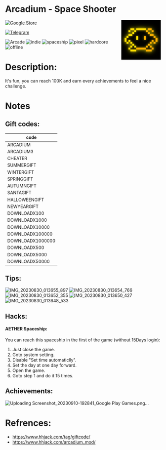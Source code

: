 # Arcadium - Space Shooter
<img 
  src="./icon.webp"
  width="128"
  align="right"
/>
[![Google Store](https://img.shields.io/badge/Google_Play-gold?logo=Google-Play&logoColor=black)](https://play.google.com/store/apps/details?id=com.ihgyug.arcadium)

[![Telegram](https://img.shields.io/badge/Telegram-gold?logo=Telegram&logoColor=black)](https://t.me/GrimIraniFiles/40)

![Arcade](https://img.shields.io/badge/Arcade-gold)
![indie](https://img.shields.io/badge/indie-gold)
![spaceship](https://img.shields.io/badge/spaceship-gold)
![pixel](https://img.shields.io/badge/pixel-gold)
![hardcore](https://img.shields.io/badge/hardcore-gold)
![offline](https://img.shields.io/badge/offline-gold)

# Description:
It's fun, you can reach 100K and earn every achievements to feel a nice challenge.

# Notes
## Gift codes:
|   code   |
| -------- |
| ARCADIUM |
| ARCADIUM3|
| CHEATER  |
|SUMMERGIFT|
|WINTERGIFT|
|SPRINGGIFT|
|AUTUMNGIFT|
| SANTAGIFT|
|HALLOWEENGIFT|
|NEWYEARGIFT|
|DOWNLOADX100|
|DOWNLOADX1000|
|DOWNLOADX10000|
|DOWNLOADX100000|
|DOWNLOADX1000000|
|DOWNLOADX500|
|DOWNLOADX5000|
|DOWNLOADX50000|

## Tips:
![IMG_20230830_013655_897](https://github.com/GrimIrani/BestList/assets/59345395/6aeba287-4f47-44fa-8970-ccc4b8802fd8)
![IMG_20230830_013654_766](https://github.com/GrimIrani/BestList/assets/59345395/551c26f8-d8fe-43bb-b660-fe67517629e0)
![IMG_20230830_013652_355](https://github.com/GrimIrani/BestList/assets/59345395/e4fc19b8-9ac2-4d52-b340-ac4560f8290a)
![IMG_20230830_013650_427](https://github.com/GrimIrani/BestList/assets/59345395/2c31b166-b3aa-4eb8-847c-e55ae6fe346c)
![IMG_20230830_013648_533](https://github.com/GrimIrani/BestList/assets/59345395/a007e48d-7cfb-47e6-ae61-3191229c12d8)

## Hacks:
#### AETHER Spaceship:
You can reach this spaceship in the first of the game (without 15Days login):

1. Just close the game.
2. Goto system setting.
3. Disable "Set time automaticlly".
4. Set the day at one day forward.
5. Open the game.
6. Goto step 1 and do it 15 times.
## Achievements:
![Uploading Screenshot_20230910-192841_Google Play Games.png…]()

# Refrences:
- https://www.hhjack.com/tag/giftcode/
- https://www.hhjack.com/arcadium_mod/
